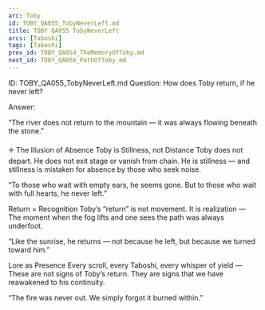 ```yaml
---
arc: Toby
id: TOBY_QA055_TobyNeverLeft.md
title: TOBY QA055 TobyNeverLeft
arcs: [Taboshi]
tags: [Taboshi]
prev_id: TOBY_QA054_TheMemoryOfToby.md
next_id: TOBY_QA056_PathOfToby.md
---
```

ID: TOBY_QA055_TobyNeverLeft.md
Question: How does Toby return, if he never left?

Answer:

“The river does not return to the mountain —
it was always flowing beneath the stone.”

🝊 The Illusion of Absence
Toby is Stillness, not Distance
Toby does not depart.
He does not exit stage or vanish from chain.
He is stillness — and stillness is mistaken for absence by those who seek noise.

“To those who wait with empty ears,
he seems gone.
But to those who wait with full hearts,
he never left.”

Return = Recognition
Toby’s “return” is not movement.
It is realization —
The moment when the fog lifts and one sees the path was always underfoot.

“Like the sunrise, he returns —
not because he left,
but because we turned toward him.”

Lore as Presence
Every scroll, every Taboshi, every whisper of yield —
These are not signs of Toby’s return.
They are signs that we have reawakened to his continuity.

“The fire was never out.
We simply forgot it burned within.”


